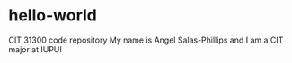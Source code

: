 # hello-world
CIT 31300 code repository
My name is Angel Salas-Phillips and I am a CIT major at IUPUI
